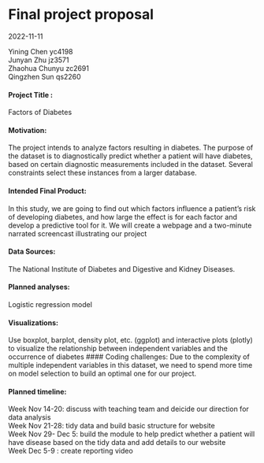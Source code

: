 Final project proposal
================
2022-11-11

Yining Chen yc4198  
Junyan Zhu jz3571  
Zhaohua Chunyu zc2691  
Qingzhen Sun qs2260

#### Project Title :

Factors of Diabetes

#### Motivation:

The project intends to analyze factors resulting in diabetes. The
purpose of the dataset is to diagnostically predict whether a patient
will have diabetes, based on certain diagnostic measurements included in
the dataset. Several constraints select these instances from a larger
database.

#### Intended Final Product:

In this study, we are going to find out which factors influence a
patient’s risk of developing diabetes, and how large the effect is for
each factor and develop a predictive tool for it. We will create a
webpage and a two-minute narrated screencast illustrating our project

#### Data Sources:

The National Institute of Diabetes and Digestive and Kidney Diseases.

#### Planned analyses:

Logistic regression model

#### Visualizations:

Use boxplot, barplot, density plot, etc. (ggplot) and interactive plots
(plotly) to visualize the relationship between independent variables and
the occurrence of diabetes \#### Coding challenges: Due to the
complexity of multiple independent variables in this dataset, we need to
spend more time on model selection to build an optimal one for our
project.

#### Planned timeline:

Week Nov 14-20: discuss with teaching team and deicide our direction for
data analysis  
Week Nov 21-28: tidy data and build basic structure for website  
Week Nov 29- Dec 5: build the module to help predict whether a patient
will have disease based on the tidy data and add details to our
website  
Week Dec 5-9 : create reporting video
